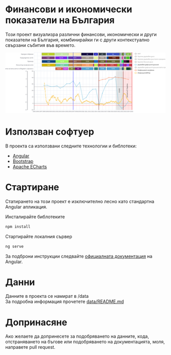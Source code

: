 # Финансови и икономически показатели на България

Този проект визуализра различни финансови, икономически и други показатели на България, комбинирайки ги с други контекстуално свързани събития във времето.

![Cover](public/images/cover.png)

# Използван софтуер

В проекта са използвани следните технологии и библотеки:

- [Angular](https://angular.dev/installation)
- [Bootstrap](https://getbootstrap.com/)
- [Apache ECharts](https://echarts.apache.org/examples/en/index.html)

# Стартиране

Статирането на този проект е изключително лесно като стандартна Angular апликация.

Инсталирайте библотеките

```bash
npm install
```

Стартирайте локалния сървер

```bash
ng serve
```

За подброни инструкции следвайте [официалната документация](https://angular.dev/installation) на Angular.

# Данни

Данните в проекта се намират в /data   
За подробна информация прочетете [data/README.md](public/data/README.md)  

# Допринасяне

Ако желаете да допринесете за подобряването на данните, кода, отстраняването на бъгове или подобряването на документацията, моля, направете pull request.  
